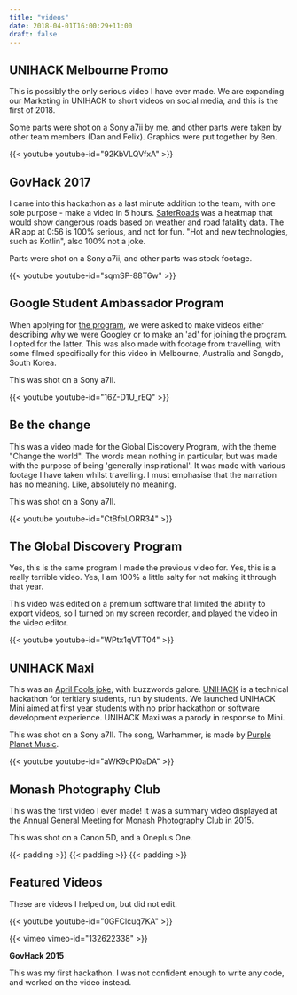 ```yaml
---
title: "videos"
date: 2018-04-01T16:00:29+11:00
draft: false
---
```



**UNIHACK Melbourne Promo**
----

This is possibly the only serious video I have ever made. We are expanding our Marketing in UNIHACK to short videos on social media, and this is the first of 2018.

Some parts were shot on a Sony a7ii by me, and other parts were taken by other team members (Dan and Felix).
Graphics were put together by Ben.

{{< youtube youtube-id="92KbVLQVfxA" >}}

**GovHack 2017**
----

I came into this hackathon as a last minute addition to the team, with one sole purpose - make a video in 5 hours. [SaferRoads](https://github.com/ShawTech) was a heatmap that would show dangerous roads based on weather and road fatality data. The AR app at 0:56 is 100% serious, and not for fun. "Hot and new technologies, such as Kotlin", also 100% not a joke.

Parts were shot on a Sony a7ii, and other parts was stock footage.

{{< youtube youtube-id="sqmSP-88T6w" >}}

**Google Student Ambassador Program**
----

When applying for [the program](https://www.facebook.com/googlemonash/), we were asked to make videos either describing why we were Googley or to make an 'ad' for joining the program. I opted for the latter. This was also made with footage from travelling, with some filmed specifically for this video in Melbourne, Australia and Songdo, South Korea.

This was shot on a Sony a7II.

{{< youtube youtube-id="16Z-D1U_rEQ" >}}

**Be the change** 
----

This was a video made for the Global Discovery Program, with the theme "Change the world". The words mean nothing in particular, but was made with the purpose of being 'generally inspirational'. It was made with various footage I have taken whilst travelling. I must emphasise that the narration has no meaning. Like, absolutely no meaning.

This was shot on a Sony a7II.


{{< youtube youtube-id="CtBfbLORR34" >}}

**The Global Discovery Program**
----

Yes, this is the same program I made the previous video for. Yes, this is a really terrible video. Yes, I am 100% a little salty for not making it through that year. 

This video was edited on a premium software that limited the ability to export videos, so I turned on my screen recorder, and played the video in the video editor. 

{{< youtube youtube-id="WPtx1qVTT04" >}}

**UNIHACK Maxi**
----

This was an [April Fools joke](https://www.facebook.com/unihackmelb/videos/1034707806576208/), with buzzwords galore. [UNIHACK](unihack.net) is a technical hackathon for teritiary students, run by students. We launched UNIHACK Mini aimed at first year students with no prior hackathon or software development experience. UNIHACK Maxi was a parody in response to Mini.

This was shot on a Sony a7II. The song, Warhammer, is made by [Purple Planet Music](http://www.purple-planet.com).


{{< youtube youtube-id="aWK9cPI0aDA" >}}


**Monash Photography Club**
----
This was the first video I ever made! It was a summary video displayed at the Annual General Meeting for Monash Photography Club in 2015.

This was shot on a Canon 5D, and a Oneplus One.

{{< padding >}}
{{< padding >}}
{{< padding >}}


**Featured Videos**
----

These are videos I helped on, but did not edit.

{{< youtube youtube-id="0GFClcuq7KA" >}}

{{< vimeo vimeo-id="132622338" >}}


**GovHack 2015**

This was my first hackathon. I was not confident enough to write any code, and worked on the video instead. 